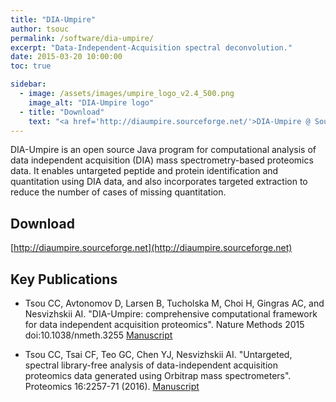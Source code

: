 ```yaml
---
title: "DIA-Umpire"
author: tsouc
permalink: /software/dia-umpire/
excerpt: "Data-Independent-Acquisition spectral deconvolution."
date: 2015-03-20 10:00:00
toc: true

sidebar:
  - image: /assets/images/umpire_logo_v2.4_500.png
    image_alt: "DIA-Umpire logo"
  - title: "Download"
    text: "<a href='http://diaumpire.sourceforge.net/'>DIA-Umpire @ SourceForge</a>"
---
```


DIA-Umpire is an open source Java program for computational analysis of data independent acquisition (DIA) mass spectrometry-based proteomics data. It enables untargeted peptide and protein identification and quantitation using DIA data, and also incorporates targeted extraction to reduce the number of cases of missing quantitation.

## Download

[http://diaumpire.sourceforge.net](http://diaumpire.sourceforge.net)

## Key Publications

- Tsou CC, Avtonomov D, Larsen B, Tucholska M, Choi H, Gingras AC, and Nesvizhskii AI. "DIA-Umpire: comprehensive computational framework for data independent acquisition proteomics". Nature Methods 2015 doi:10.1038/nmeth.3255 [Manuscript](http://www.nature.com/nmeth/journal/vaop/ncurrent/full/nmeth.3255.html)

- Tsou CC, Tsai CF, Teo GC, Chen YJ, Nesvizhskii AI. "Untargeted, spectral library-free analysis of data-independent acquisition proteomics data generated using Orbitrap mass spectrometers". Proteomics 16:2257-71 (2016). [Manuscript](http://onlinelibrary.wiley.com/doi/10.1002/pmic.201500526/abstract)
